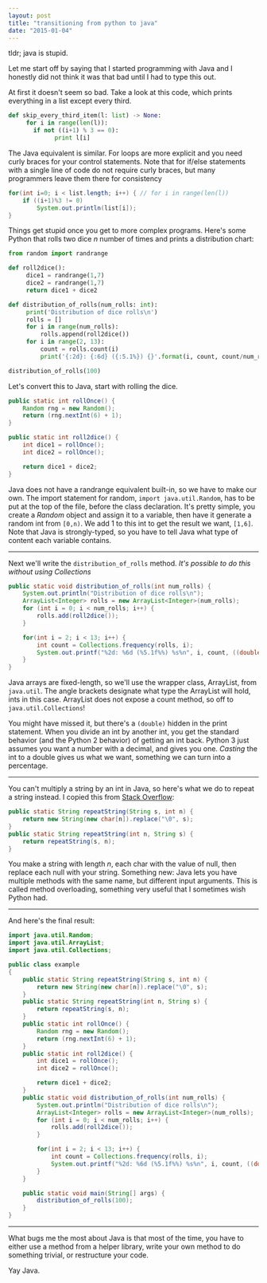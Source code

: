```yaml
---
layout: post
title: "transitioning from python to java"
date: "2015-01-04"
---
```

tldr; java is stupid.

Let me start off by saying that I started programming with Java and I honestly did not think it was that bad until I had to type this out.

At first it doesn't seem so bad. Take a look at this code, which prints everything in a list except every third.

```python
def skip_every_third_item(l: list) -> None:
     for i in range(len(l)):
       if not ((i+1) % 3 == 0):
             print l[i]
```

The Java equivalent is similar. For loops are more explicit and you need curly braces for your control statements. Note that for if/else statements with a single line of code do not require curly braces, but many programmers leave them there for consistency

```java
for(int i=0; i < list.length; i++) { // for i in range(len(l))
    if ((i+1)%3 != 0)
        System.out.println(list[i]);
}
```

Things get stupid once you get to more complex programs. Here's some Python that rolls two dice _n_ number of times and prints a distribution chart:

```python
from random import randrange

def roll2dice():
     dice1 = randrange(1,7)
     dice2 = randrange(1,7)
     return dice1 + dice2

def distribution_of_rolls(num_rolls: int):
     print('Distribution of dice rolls\n')
     rolls = []
     for i in range(num_rolls):
         rolls.append(roll2dice())
     for i in range(2, 13):
         count = rolls.count(i)
         print('{:2d}: {:6d} ({:5.1%}) {}'.format(i, count, count/num_rolls, '*'*count))

distribution_of_rolls(100)
```

Let's convert this to Java, start with rolling the dice.

```java
public static int rollOnce() {
    Random rng = new Random();
    return (rng.nextInt(6) + 1);
}

public static int roll2dice() {
    int dice1 = rollOnce();
    int dice2 = rollOnce();

    return dice1 + dice2;
}
```

Java does not have a randrange equivalent built-in, so we have to make our own. The import statement for random, `import java.util.Random`, has to be put at the top of the file, before the class declaration. It's pretty simple, you create a _Random_ object and assign it to a variable, then have it generate a random int from `[0,n)`. We add 1 to this int to get the result we want, `[1,6]`. Note that Java is strongly-typed, so you have to tell Java what type of content each variable contains.

---
Next we'll write the `distribution_of_rolls` method. *It's possible to do this without using Collections*

```java
public static void distribution_of_rolls(int num_rolls) {
    System.out.println("Distribution of dice rolls\n");
    ArrayList<Integer> rolls = new ArrayList<Integer>(num_rolls);
    for (int i = 0; i < num_rolls; i++) {
        rolls.add(roll2dice());
    }

    for(int i = 2; i < 13; i++) {
        int count = Collections.frequency(rolls, i);
        System.out.printf("%2d: %6d (%5.1f%%) %s%n", i, count, ((double)count/num_rolls * 100), repeatString(count, "*"));
    }
}
```

Java arrays are fixed-length, so we'll use the wrapper class, ArrayList, from `java.util`. The angle brackets designate what type the ArrayList will hold, ints in this case. ArrayList does not expose a count method, so off to `java.util.Collections`!

You might have missed it, but there's a `(double)` hidden in the print statement. When you divide an int by another int, you get the standard behavior (and the Python 2 behavior) of getting an int back. Python 3 just assumes you want a number with a decimal, and gives you one. _Casting_ the int to a double gives us what we want, something we can turn into a percentage.

---
You can't multiply a string by an int in Java, so here's what we do to repeat a string instead. I copied this from [Stack Overflow](https://stackoverflow.com/questions/1235179/simple-way-to-repeat-a-string-in-java):

```java
public static String repeatString(String s, int n) {
    return new String(new char[n]).replace("\0", s);
}
public static String repeatString(int n, String s) {
    return repeatString(s, n);
}
```
You make a string with length _n_, each char with the value of null, then replace each null with your string. Something new: Java lets you have multiple methods with the same name, but different input arguments. This is called method overloading, something very useful that I sometimes wish Python had.

---
And here's the final result:

```java
import java.util.Random;
import java.util.ArrayList;
import java.util.Collections;

public class example
{
    public static String repeatString(String s, int n) {
        return new String(new char[n]).replace("\0", s);
    }
    public static String repeatString(int n, String s) {
        return repeatString(s, n);
    }
    public static int rollOnce() {
        Random rng = new Random();
        return (rng.nextInt(6) + 1);
    }
    public static int roll2dice() {
        int dice1 = rollOnce();
        int dice2 = rollOnce();

        return dice1 + dice2;
    }
    public static void distribution_of_rolls(int num_rolls) {
        System.out.println("Distribution of dice rolls\n");
        ArrayList<Integer> rolls = new ArrayList<Integer>(num_rolls);
        for (int i = 0; i < num_rolls; i++) {
            rolls.add(roll2dice());
        }

        for(int i = 2; i < 13; i++) {
            int count = Collections.frequency(rolls, i);
            System.out.printf("%2d: %6d (%5.1f%%) %s%n", i, count, ((double)count/num_rolls * 100), repeatString(count, "*"));
        }
    }

    public static void main(String[] args) {
        distribution_of_rolls(100);
    }
}
```

---
What bugs me the most about Java is that most of the time, you have to either use a method from a helper library, write your own method to do something trivial, or restructure your code.

Yay Java.

